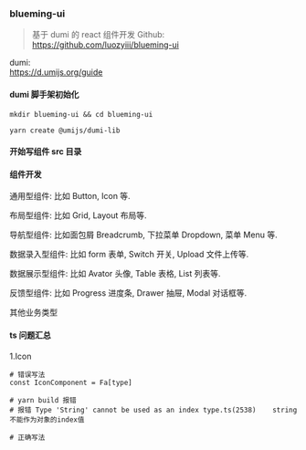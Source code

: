 ### blueming-ui

> 基于 dumi 的 react 组件开发
> Github:  
> https://github.com/luozyiii/blueming-ui

dumi:  
https://d.umijs.org/guide

#### dumi 脚手架初始化

```
mkdir blueming-ui && cd blueming-ui

yarn create @umijs/dumi-lib
```

#### 开始写组件 src 目录

#### 组件开发

通用型组件: 比如 Button, Icon 等.

布局型组件: 比如 Grid, Layout 布局等.

导航型组件: 比如面包屑 Breadcrumb, 下拉菜单 Dropdown, 菜单 Menu 等.

数据录入型组件: 比如 form 表单, Switch 开关, Upload 文件上传等.

数据展示型组件: 比如 Avator 头像, Table 表格, List 列表等.

反馈型组件: 比如 Progress 进度条, Drawer 抽屉, Modal 对话框等.

其他业务类型

#### ts 问题汇总

1.Icon

```
# 错误写法
const IconComponent = Fa[type]

# yarn build 报错
# 报错 Type 'String' cannot be used as an index type.ts(2538)    string不能作为对象的index值

# 正确写法

```
